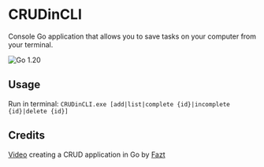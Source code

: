 # CRUDinCLI
Console Go application that allows you to save tasks on your computer from your terminal.

![Go 1.20](https://img.shields.io/badge/Go-1.20-3AADEF?style=flat-square&logo=go&logoColor=white)

## Usage
Run in terminal: `CRUDinCLI.exe [add|list|complete {id}|incomplete {id}|delete {id}]`

## Credits
[Video](https://www.youtube.com/watch?v=Xg_taF7eo24) creating a CRUD application in Go by [Fazt](https://github.com/fazt)
